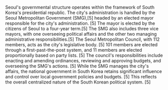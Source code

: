 Seoul's governmental structure operates within the framework of South Korea's presidential republic.  The city's administration is handled by the Seoul Metropolitan Government (SMG),[5] headed by an elected mayor responsible for the city's administration. [5]  The mayor is elected by the citizens of Seoul to a four-year term.[5]  The SMG also includes three vice mayors, with one overseeing political affairs and the other two managing administrative responsibilities.[5] The Seoul Metropolitan Council, with 112 members, acts as the city's legislative body.  [5] 101 members are elected through a first-past-the-post system, and 11 members are elected proportionally based on party lists. [5] The council's responsibilities include enacting and amending ordinances, reviewing and approving budgets, and overseeing the SMG's actions. [5]  While the SMG manages the city's affairs, the national government in South Korea retains significant influence and control over local government policies and budgets. [5] This reflects the overall centralized nature of the South Korean political system. [5]